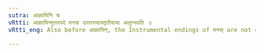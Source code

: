 ```yaml
---
sutra: आज्ञायिनि च
vRtti: आज्ञायिन्युत्तरपदे मनस उत्तरस्यास्तृतीयाया अलुग्भवति ॥
vRtti_eng: Also before आज्ञायिन्, the Instrumental endings of मनस् are not elided.

---
```

